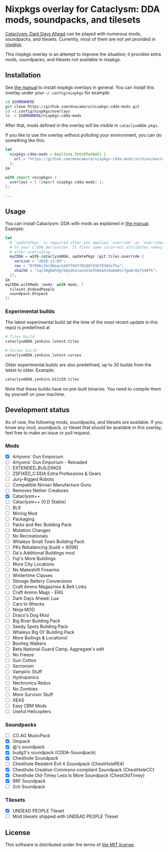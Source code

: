 # Nixpkgs overlay for Cataclysm: DDA mods, soundpacks, and tilesets

[Cataclysm: Dark Days Ahead](https://cataclysmdda.org) can be played with
numerous mods, soundpacks, and tilesets. Currently, most of them are not
yet provided in [nixpkgs](https://github.com/NixOS/nixpkgs).

This nixpkgs overlay is an attempt to improve the situation; it provides
extra mods, soundpacks, and tilesets not available in nixpkgs.

## Installation

See [the manual](https://nixos.org/manual/nixpkgs/unstable/#sec-overlays-install)
to install nixpkgs overlays in general. You can install this overlay under
your `~/.config/nixpkgs` for example:

```sh
cd $SOMEWHERE
git clone https://github.com/mnacamura/nixpkgs-cdda-mods.git
cd ~/.config/nixpkgs/overlays
ln -s $SOMEWHERE/nixpkgs-cdda-mods
```

After that, mods defined in the overlay will be visible in
`cataclysmDDA.pkgs`.

If you like to use the overlay without polluting your environment, you can do
something like this:

```nix
let
  nixpkgs-cdda-mods = builtins.fetchTarball {
    url = "https://github.com/mnacamura/nixpkgs-cdda-mods/archive/master.tar.gz";
  };
in

with import <nixpkgs> {
  overlays = [ (import nixpkgs-cdda-mods) ];
};

...
```

## Usage

You can install Cataclysm: DDA with mods as explained in
[the manual](https://nixos.org/manual/nixpkgs/unstable/#cataclysm-dark-days-ahead).
Example:

```nix
let
  # `updatePkgs` is required after you applied `override` or `overrideAttrs`
  # to your C:DDA derivation. It fixes some incorrect attributes remaining
  # after overriding.
  myCDDA = with cataclysmDDA; updatePkgs (git.tiles.override {
    version = "2020-11-03";
    rev = "97896c2bc98aac1d47f94ff92d0f43670365ef5a";
    sha256 = "1qv30g8ahdgrbbp1kalwnn51mfb66a41dqmm0xifgw6r0pf246fk";
  });
in
myCDDA.withMods (mods: with mods; [
  tileset.UndeadPeople
  soundpack.Otopack
])
```

### Experimental builds

The latest experimental build (at the time of the most recent update in this
repo) is predefined at

```nix
# Tiles build
cataclysmDDA.jenkins.latest.tiles

# Curses build
cataclysmDDA.jenkins.latest.curses
```

Older experimental builds are also predefined, up to 30 builds from the latest
to older. Example:

```nix
cataclysmDDA.jenkins.b11150.tiles
```

Note that these builds have no pre-built binaries. You need to compile them by
yourself on your machine.

## Development status

As of now, the following mods, soundpacks, and tilesets are available. If you
know any mod, soundpack, or tileset that should be available in this overlay,
feel free to make an issue or pull request.

### Mods

- [x] Artyoms' Gun Emporium
- [ ] Artyoms' Gun Emporium - Reloaded
- [ ] EXTENDED_BUILDINGS
- [ ] ZSFIXED_C:DDA Extra Professions & Gears
- [ ] Jury-Rigged Robots
- [ ] Compatible Nimian Manufacture Guns
- [ ] Removes Nether Creatures
- [x] Cataclysm++
- [ ] Cataclysm++ [0.D Stable]
- [ ] BL9
- [ ] Mining Mod
- [ ] Packaging
- [ ] Parks and Rec Building Pack
- [ ] Mutation Changes
- [ ] No Recreationals
- [ ] Whaleys Small Town Building Pack
- [ ] PKs Rebalancing [build > 8098]
- [ ] Oa's Additional Buildings mod
- [ ] Fuji's More Buildings
- [ ] More City Locations
- [ ] No Makeshift Firearms
- [ ] Wintertime Classes
- [ ] Storage Battery Conversions
- [ ] Craft Ammo Magazines & Belt Links
- [ ] Craft Ammo Mags - ERG
- [ ] Dark Days Ahead: Lua
- [ ] Cars to Wrecks
- [ ] Ninja MOD
- [ ] Draco's Dog Mod
- [ ] Big River Building Pack
- [ ] Seedy Spots Building Pack
- [ ] Whaleys Big Ol' Building Pack
- [ ] More Builings & Locations!
- [ ] Bootleg Walkers
- [ ] Beta National Guard Camp, Aggregate's edit
- [ ] No Freeze
- [ ] Gun Cotton
- [ ] Secronom
- [ ] Vampiric Stuff
- [ ] Hydroponics
- [ ] Nechronica Redux
- [ ] No Zombies
- [ ] More Survivor Stuff
- [ ] XEAS
- [ ] Easy CBM Mods
- [ ] Useful Helicopters

### Soundpacks

- [ ] CO.AG MusicPack
- [x] Otopack
- [x] @'s soundpack
- [x] budg3's soundpack (CDDA-Soundpack)
- [x] Chesthole Soundpack
- [ ] Chesthole Resident Evil 4 Soundpack (ChestHoleRE4)
- [x] Chesthole Creative-Commons-compliant Soundpack (ChestHoleCC)
- [x] Chesthole Old-Timey Less Is More Soundpack (ChestOldTimey)
- [x] RRF Soundpack
- [ ] 2ch Soundpack

### Tilesets

- [x] UNDEAD PEOPLE Tileset
- [ ] Mod tilesets shipped with UNDEAD PEOPLE Tileset

## License

This software is distributed under the terms of [the MIT license](./LICENSE).
